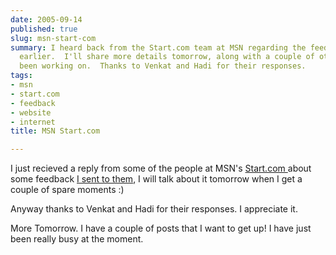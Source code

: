 ```yaml
---
date: 2005-09-14
published: true
slug: msn-start-com
summary: I heard back from the Start.com team at MSN regarding the feedback I sent
  earlier.  I'll share more details tomorrow, along with a couple of other posts I've
  been working on.  Thanks to Venkat and Hadi for their responses.
tags:
- msn
- start.com
- feedback
- website
- internet
title: MSN Start.com

---
```

I just recieved a reply from some of the people at MSN's [Start.com ](http://start.com)about some feedback [I sent to them](http://www.kinlan.co.uk/2005/09/startcom-still-that-minor-issue-exists.html), I will talk about it tomorrow when I get a couple of spare moments :)<p />Anyway thanks to Venkat and Hadi for their responses. I appreciate it.<p />More Tomorrow. I have a couple of posts that I want to get up! I have just been really busy at the moment.<p />

